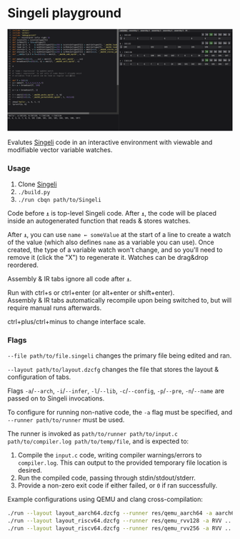 # Singeli playground

![screenshot](https://github.com/dzaima/dzaima.github.io/blob/master/images/singeliPlayground.png)

Evalutes [Singeli](https://github.com/mlochbaum/Singeli) code in an interactive environment with viewable and modifiable vector variable watches.

### Usage
1. Clone [Singeli](https://github.com/mlochbaum/Singeli)
2. `./build.py`
3. `./run cbqn path/to/Singeli`

Code before `⍎` is top-level Singeli code. After `⍎`, the code will be placed inside an autogenerated function that reads & stores watches.

After `⍎`, you can use `name ← someValue` at the start of a line to create a watch of the value (which also defines `name` as a variable you can use). Once created, the type of a variable watch won't change, and so you'll need to remove it (click the "X") to regenerate it. Watches can be drag&drop reordered.

Assembly & IR tabs ignore all code after `⍎`.

Run with ctrl+s or ctrl+enter (or alt+enter or shift+enter).  
Assembly & IR tabs automatically recompile upon being switched to, but will require manual runs afterwards.

ctrl+plus/ctrl+minus to change interface scale.

### Flags

`--file path/to/file.singeli` changes the primary file being edited and ran.

`--layout path/to/layout.dzcfg` changes the file that stores the layout & configuration of tabs.

Flags `-a`/`--arch`, `-i`/`--infer`, `-l`/`--lib`, `-c`/`--config`, `-p`/`--pre`, `-n`/`--name` are passed on to Singeli invocations.

To configure for running non-native code, the `-a` flag must be specified, and `--runner path/to/runner` must be used.

The runner is invoked as `path/to/runner path/to/input.c path/to/compiler.log path/to/temp/file`, and is expected to:

1. Compile the `input.c` code, writing compiler warnings/errors to `compiler.log`. This can output to the provided temporary file location is desired.
2. Run the compiled code, passing through stdin/stdout/stderr.
3. Provide a non-zero exit code if either failed, or `0` if ran successfully.

Example configurations using QEMU and clang cross-compilation:
```sh
./run --layout layout_aarch64.dzcfg --runner res/qemu_aarch64 -a aarch64 ... # aarch64
./run --layout layout_riscv64.dzcfg --runner res/qemu_rvv128 -a RVV ... # RISC-V RVV, configured with 128-bit vectors
./run --layout layout_riscv64.dzcfg --runner res/qemu_rvv256 -a RVV ... # RISC-V RVV, configured with 256-bit vectors
```